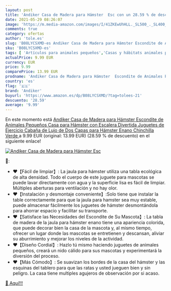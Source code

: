 ```yaml
---
layout: post
title: 'Andiker Casa de Madera para Hámster  Esc con un 28.59 % de descuento'
date: 2021-05-29 08:26:07
image: 'https://m.media-amazon.com/images/I/41ZKEwUhHLL._SL500_._SL400_.jpg'
comments: true
category: ofertas
author: 'tole.es'
slug: 'B08LYCSXMD-es Andiker Casa de Madera para Hámster Escondite de Animales...'
sku: 'B08LYCSXMD-es'
tags: [ 'Artículos para animales pequeños','Casas y hábitats animales pequeños','Jaulas para animales pequeños','Productos para mascotas','andiker','juguetes', ]
actualPrice: 9.99 EUR
currency: EUR
price: 9.99
comparePrice: 13.99 EUR
prodname: 'Andiker Casa de Madera para Hámster  Escondite de Animales Pequeños Casa para Hámster con Escalera Divertida Juguetes de Ejercicio Cabaña de Lujo de Dos Capas para Hámster Enano  Chinchilla  Verde '
country: 'es'
flag: '🇪🇸'
brand: 'Andiker'
buyurl: 'https://www.amazon.es/dp/B08LYCSXMD/?tag=tolees-21'
descuento: '28.59'
average: '9.99'
---
```


En este momento está [Andiker Casa de Madera para Hámster  Escondite de Animales Pequeños Casa para Hámster con Escalera Divertida Juguetes de Ejercicio Cabaña de Lujo de Dos Capas para Hámster Enano  Chinchilla  Verde ](https://www.amazon.es/dp/B08LYCSXMD/?tag=tolees-21) a 9.99 EUR (original: 13.99 EUR) (28.59 %  de descuento) en el siguiente enlace!

[![Andiker Casa de Madera para Hámster  Esc](https://m.media-amazon.com/images/I/41ZKEwUhHLL._SL500_._SL400_.jpg)](https://www.amazon.es/dp/B08LYCSXMD/?tag=tolees-21)

🔎:

- ❤【Fácil de limpiar】: La jaula para hámster utiliza una tabla ecológica de alta densidad. Todo el cuerpo de este juguete para mascotas se puede lavar directamente con agua y la superficie lisa es fácil de limpiar. Múltiples aberturas para ventilación y no hay olor.
- ❤【Instalación y desmontaje conveniente】:Solo tiene que instalar la table correctamente para que la jaula para hamster sea muy estable, puede almacenar fácilmente los juguetes de hámster desmontándola para ahorrar espacio y facilitar su transporte.
- ❤【Satisface las Necesidades del Escondite de Su Mascota】: La tabla de madera de la jaula para hámster enano tiene una apariencia colorida, que puede decorar bien la casa de la mascota y, al mismo tiempo, ofrecer un lugar donde las mascotas se entretienen y descansan, aliviar su aburrimiento y mejorar los niveles de la actividad.
- ❤【Diseño Cordial】: Hazlo tú mismo haciendo juguetes de animales pequeños, creará un nido cálido para sus mascotas y experimentará la diversión del proceso.
- ❤【Más Cómodo】: Se suavizan los bordes de la casa del hámster y las esquinas del tablero para que las ratas y usted jueguen bien y sin peligro. La casa tiene multiples agujeros de observación por si acaso.

[🛒 Aquí!!!](https://www.amazon.es/dp/B08LYCSXMD/?tag=tolees-21)
